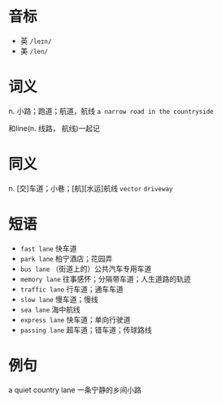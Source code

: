 # 音标

- 英 `/leɪn/`
- 美 `/len/`

# 词义

n. 小路；跑道；航道，航线
`a narrow road in the countryside`



和line(n. 线路， 航线)一起记

# 同义

n. [交]车道；小巷；[航][水运]航线
`vector` `driveway`

# 短语

- `fast lane` 快车道
- `park lane` 柏宁酒店；花园弄
- `bus lane` （街道上的）公共汽车专用车道
- `memory lane` 往事感怀；分隔带车道；人生道路的轨迹
- `traffic lane` 行车道；通车车道
- `slow lane` 慢车道；慢线
- `sea lane` 海中航线
- `express lane` 快车道；单向行驶道
- `passing lane` 超车道；错车道；传球路线

# 例句

a quiet country lane
一条宁静的乡间小路


